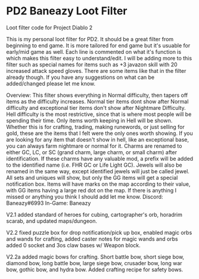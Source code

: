 # PD2 Baneazy Loot Filter
Loot filter code for Project Diablo 2

This is my personal loot filter for PD2. It should be a great filter from beginning to end game. It is more tailored for end game but it's usuable for early/mid game as well.
Each line is commented on what it's function is which makes this filter easy to understand/edit. I will be adding more to this filter such as special names for items such as +3
javazon skill with 20 increased attack speed gloves. There are some items like that in the filter already though. If you have any suggestions on what can be added/changed 
please let me know. 

Overview:
This filter shows everything in Normal difficulty, then tapers off items as the difficulty increases. Normal tier items dont show after Normal difficulty and exceptional tier items don't show after Nightmare Difficulty. Hell difficulty is the most restrictive, since that is where most people will be spending their time. Only items worth keeping in Hell will be shown. Whether this is for crafting, trading, making runewords, or just selling for gold, these are the items that I felt were the only ones worth showing. If you are looking for any item that doesn't show in hell, like an exceptional base, you can always farm nightmare or normal for it. Charms are renamed to either GC, LC, or SC (grand charm, large charm, or small charm) after identification. If these charms have any valuable mod, a prefix will be added to the identified name (i.e. FHR GC or Life Light GC). Jewels will also be renamed in the same way, except identified jewels will just be called jewel. All sets and uniques will show, but only the GG items will get a special notification box. Items will have marks on the map according to their value, with GG items having a large red dot on the map. If there is anything I missed or anything you think I should add let me know.
Discord: Baneazy#6993
In-Game: Baneazy

V2.1 added standard of heroes for cubing, cartographer's orb, horadrim scarab, and updated maps/dungeon.

V2.2 fixed puzzle box for drop notification/pick up box, enabled magic orbs and wands for crafting, added caster notes for magic wands and orbs
     added 0 socket and 3os claw bases w/ Weapon block.
     
V2.2a added magic bows for crafting. Short battle bow, short siege bow, diamond bow, long battle bow, large siege bow, crusader bow, long war bow, gothic bow, and hydra bow.
     Added crafting recipe for safety bows.
